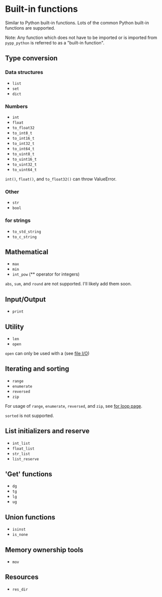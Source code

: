 # Built-in functions

Similar to Python built-in functions. Lots of the common Python built-in functions are supported.

Note: Any function which does not have to be imported or is imported from `pypp_python` is referred to as a "built-in function".

## Type conversion

### Data structures
- `list`
- `set`
- `dict`

### Numbers
- `int`
- `float`
- `to_float32`
- `to_int8_t`
- `to_int16_t`
- `to_int32_t`
- `to_int64_t`
- `to_uint8_t`
- `to_uint16_t`
- `to_uint32_t`
- `to_uint64_t`

`int()`, `float()`, and `to_float32()` can throw ValueError.

### Other

- `str`
- `bool`

### for strings

- `to_std_string`
- `to_c_string`

## Mathematical

- `max`
- `min`
- `int_pow` (** operator for integers)

`abs`, `sum`, and `round` are not supported. I'll likely add them soon.

## Input/Output

- `print`

## Utility

- `len`
- `open`

`open` can only be used with a (see [file I/O](file_io.md))

## Iterating and sorting

- `range`
- `enumerate`
- `reversed`
- `zip`

For usage of `range`, `enumerate`, `reversed`, and `zip`, see [for loop page](for_loops.md).

`sorted` is not supported.

## List initializers and reserve

- `int_list`
- `float_list`
- `str_list`
- `list_reserve`

## 'Get' functions

- `dg`
- `tg`
- `lg`
- `ug`

## Union functions

- `isinst`
- `is_none`

## Memory ownership tools

- `mov`

## Resources

- `res_dir`
